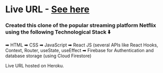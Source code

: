 # Live URL - <a href="https://clonenetflix12.herokuapp.com/">See here</a>

### Created this clone of the popular streaming platform Netflix using the following Technological Stack ⬇️

  ➡ HTML
  ➡ CSS
  ➡ JavaScript
  ➡ React JS (several APIs like React Hooks, Context, Router, useState, useEffect
  ➡ Firebase for Authentication and database storage (using Cloud Firestore)

Live URL hosted on Heroku. 

